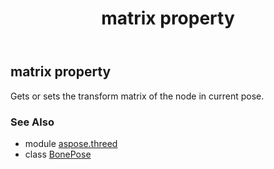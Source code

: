 ﻿---
title: matrix property
second_title: Aspose.3D for Python via .NET API References
description: 
type: docs
weight: 40
url: /python-net/aspose.threed/bonepose/matrix/
is_root: false
---

## matrix property


Gets or sets the transform matrix of the node in current pose.

### See Also
* module [aspose.threed](../../)
* class [BonePose](/3d/python-net/aspose.threed/bonepose)
